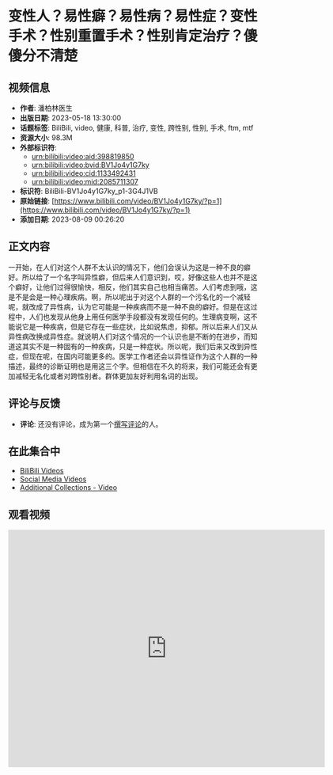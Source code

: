 # 变性人？易性癖？易性病？易性症？变性手术？性别重置手术？性别肯定治疗？傻傻分不清楚

## 视频信息

- **作者**: 潘柏林医生
- **出版日期**: 2023-05-18 13:30:00
- **话题标签**: BiliBili, video, 健康, 科普, 治疗, 变性, 跨性别, 性别, 手术, ftm, mtf
- **资源大小**: 98.3M
- **外部标识符**:
  - [urn:bilibili:video:aid:398819850](https://www.bilibili.com/video/BV1Jo4y1G7ky/?p=1)
  - [urn:bilibili:video:bvid:BV1Jo4y1G7ky](https://www.bilibili.com/video/BV1Jo4y1G7ky/?p=1)
  - [urn:bilibili:video:cid:1133492431](https://www.bilibili.com/video/BV1Jo4y1G7ky/?p=1)
  - [urn:bilibili:video:mid:2085711307](https://www.bilibili.com/video/BV1Jo4y1G7ky/?p=1)
- **标识符**: BiliBili-BV1Jo4y1G7ky_p1-3G4J1VB
- **原始链接**: [https://www.bilibili.com/video/BV1Jo4y1G7ky/?p=1](https://www.bilibili.com/video/BV1Jo4y1G7ky/?p=1)
- **添加日期**: 2023-08-09 00:26:20

## 正文内容

一开始，在人们对这个人群不太认识的情况下，他们会误认为这是一种不良的癖好。所以给了一个名字叫异性癖，但后来人们意识到，哎，好像这些人也并不是这个癖好，让他们过得很愉快，相反，他们其实自己也相当痛苦。人们考虑到哦，这是不是会是一种心理疾病。啊，所以呢出于对这个人群的一个污名化的一个减轻呢，就改成了异性病，认为它可能是一种疾病而不是一种不良的癖好。但是在这过程中，人们也发现从他身上用任何医学手段都没有发现任何的。生理病变啊，这不能说它是一种疾病，但是它存在一些症状，比如说焦虑，抑郁。所以后来人们又从异性病改换成异性症。就说明人们对这个情况的一个认识也是不断的在进步，而知道这其实不是一种固有的一种疾病，只是一种症状。所以呢，我们后来又改到异性症，但现在呢，在国内可能更多的。医学工作者还会以异性证作为这个人群的一种描述，最终的诊断证明也是用这三个字。但相信在不久的将来，我们可能还会有更加减轻无名化或者对跨性别者。群体更加友好利用名词的出现。

## 评论与反馈

- **评论**: 还没有评论，成为第一个[撰写评论](https://archive.org/details/BiliBili-BV1Jo4y1G7ky_p1-3G4J1VB)的人。

## 在此集合中

- [BiliBili Videos](https://details.bilibili_videos)
- [Social Media Videos](https://details.social-media-video)
- [Additional Collections - Video](https://details.additional_collections_video) 

## 观看视频

<iframe src="https://archive.org/embed/BiliBili-BV1Jo4y1G7ky_p1-3G4J1VB" width="640" height="480" frameborder="0" webkitallowfullscreen="true" mozallowfullscreen="true" allowfullscreen></iframe>